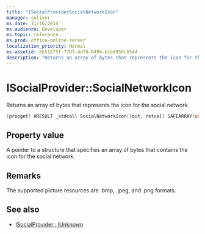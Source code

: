 ```yaml
---
title: "ISocialProviderSocialNetworkIcon"
manager: soliver
ms.date: 11/16/2014
ms.audience: Developer
ms.topic: reference
ms.prod: office-online-server
localization_priority: Normal
ms.assetid: 8b51675f-77b7-4df0-8496-b1e8958c6544
description: "Returns an array of bytes that represents the icon for the social network."
---
```


# ISocialProvider::SocialNetworkIcon

Returns an array of bytes that represents the icon for the social network. 
  
```cpp
[propget] HRESULT _stdcall SocialNetworkIcon([out, retval] SAFEARRAY(unsigned char)* networkIcon);
```

## Property value

A pointer to a structure that specifies an array of bytes that contains the icon for the social network.
  
## Remarks

The supported picture resources are .bmp, .jpeg, and .png formats.
  
## See also

- [ISocialProvider : IUnknown](isocialprovideriunknown.md)

